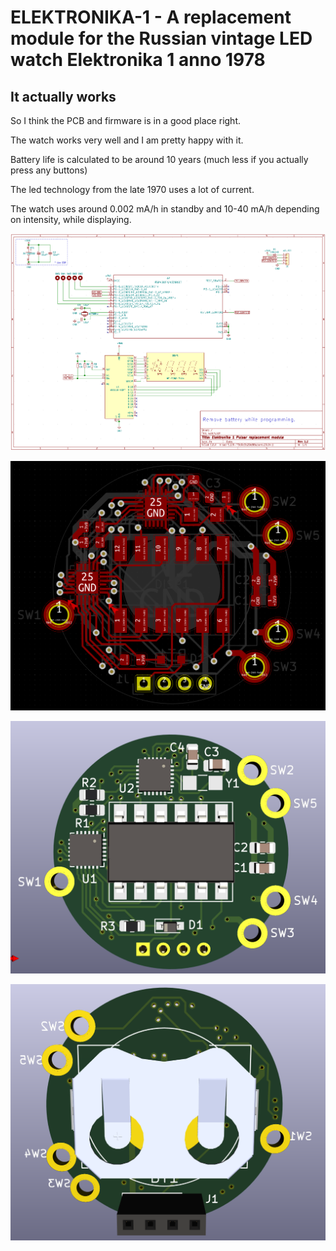 # ELEKTRONIKA-1 - A replacement module for the Russian vintage LED watch Elektronika 1 anno 1978 

## It actually works
So I think the PCB and firmware is in a good place right.

The watch works very well and I am pretty happy with it.

Battery life is calculated to be around 10 years (much less if you actually press any buttons)

The led technology from the late 1970 uses a lot of current.

The watch uses around 0.002 mA/h in standby and 10-40 mA/h depending on intensity, while displaying.

![](https://github.com/BenjaminSoelberg/elektronika-1/blob/main/Schematics.png)

![](https://github.com/BenjaminSoelberg/elektronika-1/blob/main/PCB-Front.png)

![](https://github.com/BenjaminSoelberg/elektronika-1/blob/main/PCB-Front-3D.png)

![](https://github.com/BenjaminSoelberg/elektronika-1/blob/main/PCB-Back-3D.png)

